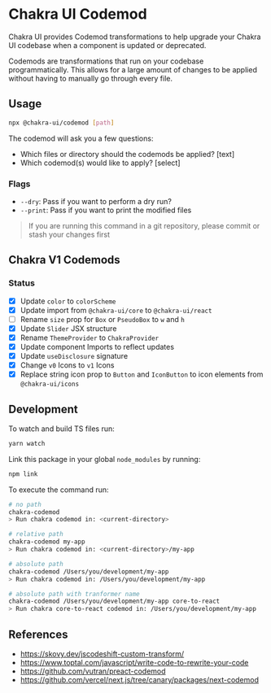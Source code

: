 # Chakra UI Codemod

Chakra UI provides Codemod transformations to help upgrade your Chakra UI codebase when a component is updated or deprecated.

Codemods are transformations that run on your codebase programmatically. This allows for a large amount of changes to be applied without having to manually go through every file.

## Usage

```sh
npx @chakra-ui/codemod [path]
```

The codemod will ask you a few questions:

- Which files or directory should the codemods be applied? [text]
- Which codemod(s) would like to apply? [select]

### Flags

- `--dry`: Pass if you want to perform a dry run?
- `--print`: Pass if you want to print the modified files

> If you are running this command in a git repository, please commit or stash your changes first

## Chakra V1 Codemods

### Status

- [x] Update `color` to `colorScheme`
- [x] Update import from `@chakra-ui/core` to `@chakra-ui/react`
- [ ] Rename `size` prop for `Box` or `PseudoBox` to `w` and `h`
- [x] Update `Slider` JSX structure
- [x] Rename `ThemeProvider` to `ChakraProvider`
- [x] Update component Imports to reflect updates
- [x] Update `useDisclosure` signature
- [x] Change `v0` Icons to `v1` Icons
- [x] Replace string icon prop to `Button` and `IconButton` to icon elements from `@chakra-ui/icons`

## Development

To watch and build TS files run:

```bash
yarn watch
```

Link this package in your global `node_modules` by running:

```bash
npm link
```

To execute the command run:

```bash
# no path
chakra-codemod
> Run chakra codemod in: <current-directory>

# relative path
chakra-codemod my-app
> Run chakra codemod in: <current-directory>/my-app

# absolute path
chakra-codemod /Users/you/development/my-app
> Run chakra codemod in: /Users/you/development/my-app

# absolute path with tranformer name
chakra-codemod /Users/you/development/my-app core-to-react
> Run chakra core-to-react codemod in: /Users/you/development/my-app
```

## References

- https://skovy.dev/jscodeshift-custom-transform/
- https://www.toptal.com/javascript/write-code-to-rewrite-your-code
- https://github.com/vutran/preact-codemod
- https://github.com/vercel/next.js/tree/canary/packages/next-codemod
